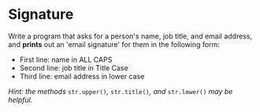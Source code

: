# Signature

Write a program that asks for a person's name, job title, and email address, and 
**prints** out an 'email signature' for them in the following form:

- First line: name in ALL CAPS
- Second line: job title in Title Case
- Third line: email address in lower case

*Hint: the methods* `str.upper()`*,* `str.title()`*, and* `str.lower()` *may be helpful.*
